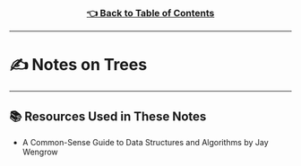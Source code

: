 
<h3 align="center"><a href="../table_of_contents.md">👈 Back to Table of Contents</a></h3>

---------------------------------------

# ✍️ Notes on Trees

---------------------------------------

## 📚 Resources Used in These Notes
- A Common-Sense Guide to Data Structures and Algorithms by Jay Wengrow